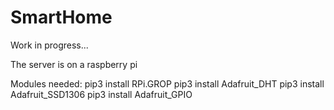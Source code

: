 # SmartHome
Work in progress...

The server is on a raspberry pi

Modules needed:
pip3 install RPi.GROP
pip3 install Adafruit_DHT
pip3 install Adafruit_SSD1306
pip3 install Adafruit_GPIO
